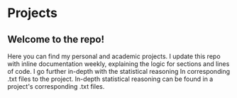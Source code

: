 # Projects
## Welcome to the repo!
Here you can find my personal and academic projects. I update this repo with inline documentation weekly, explaining the logic for sections and lines of code. I go further in-depth with the statistical reasoning In corresponding .txt files to the project.
In-depth statistical reasoning can be found in a project's corresponding .txt files. 
